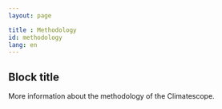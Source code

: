 ```yaml
---
layout: page

title : Methodology
id: methodology
lang: en
---
```

## Block title
More information about the methodology of the Climatescope.